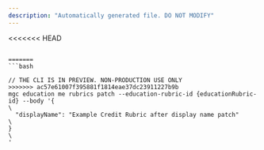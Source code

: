 ```yaml
---
description: "Automatically generated file. DO NOT MODIFY"
---
```


<<<<<<< HEAD
```cli

=======
```bash

// THE CLI IS IN PREVIEW. NON-PRODUCTION USE ONLY
>>>>>>> ac57e61007f395881f1814eae37dc23911227b9b
mgc education me rubrics patch --education-rubric-id {educationRubric-id} --body '{\
  "displayName": "Example Credit Rubric after display name patch"\
}\
'

```
